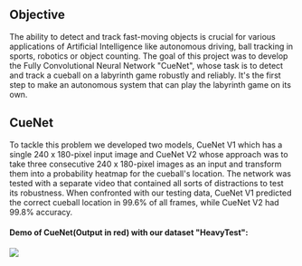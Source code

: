 ## Objective

The ability to detect and track fast-moving objects is crucial for various applications of Artificial Intelligence like autonomous driving, ball tracking in sports, robotics or object counting. The goal of this project was to develop the Fully Convolutional Neural Network "CueNet", whose task is to detect and track a cueball on a labyrinth game robustly and reliably. It's the first step to make an autonomous system that can play the labyrinth game on its own.

## CueNet

To tackle this problem we developed two models, CueNet V1 which has a single 240 x 180-pixel input image and CueNet V2 whose approach was to take three consecutive 240 x 180-pixel images as an input and transform them into a probability heatmap for the cueball's location. The network was tested with a separate video that contained all sorts of distractions to test its robustness. When confronted with our testing data, CueNet V1 predicted the correct cueball location in 99.6% of all frames, while CueNet V2 had 99.8% accuracy.

#### Demo of CueNet(Output in red) with our dataset "HeavyTest":

![](labyrinth.gif)
